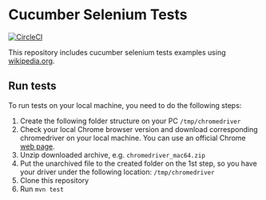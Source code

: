 # Cucumber Selenium Tests

[![CircleCI](https://circleci.com/bb/den44/cucumber-selenium-tests.svg?style=shield&circle-token=a9b5f1d75ac80b6b2c919b9dfafbc00806754b91)](https://app.circleci.com/pipelines/bitbucket/den44/cucumber-selenium-tests?branch=master&filter=all)

This repository includes cucumber selenium tests examples using [wikipedia.org](https://www.wikipedia.org/).

## Run tests

To run tests on your local machine, you need to do the following steps:  
1) Create the following folder structure on your PC `/tmp/chromedriver`  
2) Check your local Chrome browser version and download corresponding chromedriver on your local machine. You can use an official Chrome [web page](https://chromedriver.storage.googleapis.com/index.html).  
3) Unzip downloaded archive, e.g. `chromedriver_mac64.zip`  
4) Put the unarchived file to the created folder on the 1st step, so you have your driver under the following location: `/tmp/chromedriver`  
5) Clone this repository  
6) Run `mvn test`